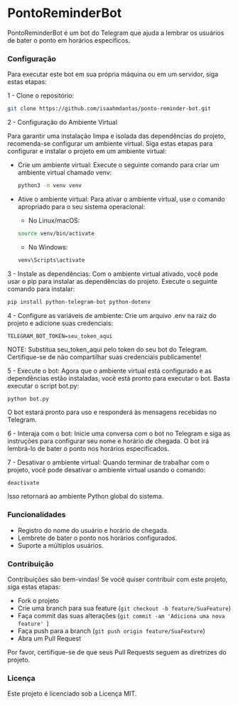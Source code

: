 # PontoReminderBot

PontoReminderBot é um bot do Telegram que ajuda a lembrar os usuários de bater o ponto em horários específicos.

### Configuração

Para executar este bot em sua própria máquina ou em um servidor, siga estas etapas:

1 - Clone o repositório: 

```bash
git clone https://github.com/isaahmdantas/ponto-reminder-bot.git
```

2 - Configuração do Ambiente Virtual

Para garantir uma instalação limpa e isolada das dependências do projeto, recomenda-se configurar um ambiente virtual. Siga estas etapas para configurar e instalar o projeto em um ambiente virtual:

* Crie um ambiente virtual: Execute o seguinte comando para criar um ambiente virtual chamado venv:
    ```bash 
    python3 -m venv venv
    ```

* Ative o ambiente virtual: Para ativar o ambiente virtual, use o comando apropriado para o seu sistema operacional:
    * No Linux/macOS:
    ```bash 
    source venv/bin/activate
    ```
    * No Windows:
    ```bash 
    venv\Scripts\activate
    ```

3 - Instale as dependências: Com o ambiente virtual ativado, você pode usar o pip para instalar as dependências do projeto. Execute o seguinte comando para instalar:

```bash
pip install python-telegram-bot python-dotenv
```

4 - Configure as variáveis de ambiente: Crie um arquivo .env na raiz do projeto e adicione suas credenciais:

```
TELEGRAM_BOT_TOKEN=seu_token_aqui
```

NOTE: Substitua seu_token_aqui pelo token do seu bot do Telegram. Certifique-se de não compartilhar suas credenciais publicamente!


5 - Execute o bot: Agora que o ambiente virtual está configurado e as dependências estão instaladas, você está pronto para executar o bot. Basta executar o script bot.py:

```
python bot.py
```

O bot estará pronto para uso e responderá às mensagens recebidas no Telegram.

6 - Interaja com o bot: Inicie uma conversa com o bot no Telegram e siga as instruções para configurar seu nome e horário de chegada. O bot irá lembrá-lo de bater o ponto nos horários especificados.

7 - Desativar o ambiente virtual: Quando terminar de trabalhar com o projeto, você pode desativar o ambiente virtual usando o comando:

```bash 
deactivate
```

Isso retornará ao ambiente Python global do sistema.


### Funcionalidades

* Registro do nome do usuário e horário de chegada.
* Lembrete de bater o ponto nos horários configurados.
* Suporte a múltiplos usuários.

### Contribuição

Contribuições são bem-vindas! Se você quiser contribuir com este projeto, siga estas etapas:

* Fork o projeto
* Crie uma branch para sua feature (`git checkout -b feature/SuaFeature`)
* Faça commit das suas alterações (`git commit -am 'Adiciona uma nova feature' `)
* Faça push para a branch (`git push origin feature/SuaFeature`)
* Abra um Pull Request

Por favor, certifique-se de que seus Pull Requests seguem as diretrizes do projeto.

### Licença

Este projeto é licenciado sob a Licença MIT.






